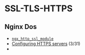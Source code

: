 # SSL-TLS-HTTPS

## Nginx Dos
* [ `ngx_http_ssl_module` ](http://nginx.org/en/docs/http/ngx_http_ssl_module.html)
* [Configuring HTTPS servers](http://nginx.org/en/docs/http/configuring_https_servers.html)
  (3/31)
* 
